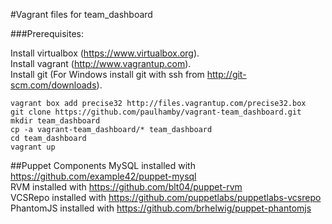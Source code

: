 #Vagrant files for team_dashboard  

###Prerequisites:  

Install virtualbox (https://www.virtualbox.org).  
Install vagrant (http://www.vagrantup.com).  
Install git (For Windows install git with ssh from http://git-scm.com/downloads).  


    vagrant box add precise32 http://files.vagrantup.com/precise32.box  
    git clone https://github.com/paulhamby/vagrant-team_dashboard.git  
    mkdir team_dashboard  
    cp -a vagrant-team_dashboard/* team_dashboard  
    cd team_dashboard  
    vagrant up  

##Puppet Components
MySQL installed with https://github.com/example42/puppet-mysql  
RVM installed with https://github.com/blt04/puppet-rvm  
VCSRepo installed with https://github.com/puppetlabs/puppetlabs-vcsrepo  
PhantomJS installed with https://github.com/brhelwig/puppet-phantomjs
